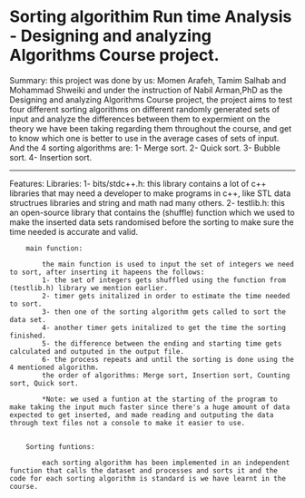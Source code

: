 # Sorting algorithim Run time Analysis - Designing and analyzing Algorithms Course project.

Summary: 
    this project was done by us: Momen Arafeh, Tamim Salhab and Mohammad Shweiki and under the instruction of Nabil Arman,PhD as the Designing and analyzing Algorithms Course project, the project aims to test four different sorting algorithms on different randomly generated sets of input and analyze the differences between them to expermient on the theory we have been taking regarding them throughout the course, and get to know which one is better to use in the average cases of sets of input.
    And the 4 sorting algorithms are:
        1- Merge sort.
        2- Quick sort.
        3- Bubble sort.
        4- Insertion sort.

---------------------------------------------------------------------------------------------------------------------------------

Features:
        Libraries:
            1- bits/stdc++.h: this library contains a lot of c++ libraries that may need a developer to make programs in c++, like STL data structrues libraries and string and math nad many others.
            2- testlib.h: this an open-source library that contains the (shuffle) function which we used to make the inserted data sets randomised before the sorting to make sure the time needed is accurate and valid.

        main function:

            the main function is used to input the set of integers we need to sort, after inserting it hapeens the follows:
            1- the set of integers gets shuffled using the function from (testlib.h) library we mention earlier.
            2- timer gets initalized in order to estimate the time needed to sort.
            3- then one of the sorting algorithm gets called to sort the data set.
            4- another timer gets initalized to get the time the sorting finished.
            5- the difference between the ending and starting time gets calculated and outputed in the output file.
            6- the process repeats and until the sorting is done using the 4 mentioned algorithm.
            the order of algorithms: Merge sort, Insertion sort, Counting sort, Quick sort.

            *Note: we used a funtion at the starting of the program to make taking the input much faster since there's a huge amount of data expected to get inserted, and made reading and outputing the data through text files not a console to make it easier to use.


        Sorting funtions:

            each sorting algorithm has been implemented in an independent function that calls the dataset and processes and sorts it and the code for each sorting algorithm is standard is we have learnt in the course.
        
        